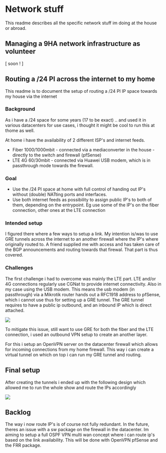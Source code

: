 # Network stuff

This readme describes all the specific network stuff im doing at the house or abroad.

## Managing a 9HA network infrastructure as volunteer

[ soon ! ]

## Routing a /24 PI across the internet to my home

This readme is to document the setup of routing a /24 PI IP space towards my house via the internet

### Background

As i have a /24 space for some years (17 to be exact) .. and used it in various datacenters for use cases, i thought it might be cool to run this at thome as well. 

At home i have the availability of 2 different ISP's and internet feeds.

- Fiber 1000/1000mbit - connected via a mediaconverter in the house - directly to the switch and firewall (pfSense) 
- LTE 4G 60/30mbit - connected via Huawei USB modem, which is in passthrough mode towards the firewall.

### Goal

- Use the /24 PI space at home with full control of handing out IP's without (double) NATting ports and interfaces.
- Use both internet feeds as possibility to assign public IP's to both of them, depending on the entrypoint. Eg use some of the IP's on the fiber connection, other ones at the LTE connection

### Intended setup

I figured there where a few ways to setup a link. My intention is/was to use GRE tunnels across the internet to an another firewall where the IP's where originally routed to. A friend supplied me with access and has taken care of the BGP announcements and routing towards that firewal. That part is thus covered.

### Challenges

The first challenge i had to overcome was mainly the LTE part. LTE and/or 4G connections regularly use CGNat to provide internet connectivity. Also in my case using the USB modem. This means the usb modem (in passthrough) via a Mikrotik router hands out a RFC1918 address to pfSense, which i cannot use thus for setting up a GRE tunnel. The GRE tunnel requires to have a public ip outbound, and an inbound IP which is direct attached. 

<img src="https://imgur.com/a/3vtqfUQ.jpg " /> 

To mitigate this issue, still want to use GRE for both the fiber and the LTE connection, i used an outbound VPN setup to create an another layer. 

For this i setup an OpenVPN server on the datacenter firewall which allows for incoming connections from my home firewall. This way i can create a virtual tunnel on which on top i can run my GRE tunnel and routing. 

## Final setup

After creating the tunnels i ended up with the following design which allowed me to run the whole show and route the IPs accordingly

<img src="https://imgur.com/Ygb8Fbq.jpg " /> 

## Backlog 

The way i now route IP's is of course not fully redundant. In the future, theres an issue with a sw package on the firewall in the datacenter. Im aiming to setup a full OSPF VPN multi wan concept where i can route ip's based on the link availability. This will be done with OpenVPN pfSense and the FRR package.


